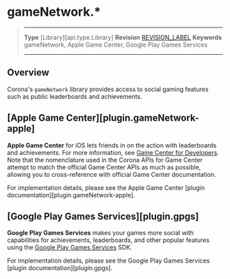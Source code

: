 # gameNetwork.*

> --------------------- ------------------------------------------------------------------------------------------
> __Type__              [Library][api.type.Library]
> __Revision__          [REVISION_LABEL](REVISION_URL)
> __Keywords__          gameNetwork, Apple Game Center, Google Play Games Services
> --------------------- ------------------------------------------------------------------------------------------

## Overview

Corona's `gameNetwork` library provides access to social gaming features such as public leaderboards and achievements.


## [Apple Game Center][plugin.gameNetwork-apple]

__Apple Game Center__ for iOS lets friends in on the action with leaderboards and achievements. For more information, see [Game Center for Developers](https://developer.apple.com/game-center/). Note that the nomenclature used in the Corona APIs for Game&nbsp;Center attempt to match the official Game&nbsp;Center APIs as much as possible, allowing you to <nobr>cross-reference</nobr> with official Game&nbsp;Center documentation.

For implementation details, please see the <nobr>Apple Game Center</nobr> [plugin documentation][plugin.gameNetwork-apple].


## [Google Play Games Services][plugin.gpgs]

__Google Play Games Services__ makes your games more social with capabilities for achievements, leaderboards, and other popular features using the [Google Play Games Services](http://developer.android.com/google/play-services/games.html) SDK.

For implementation details, please see the <nobr>Google Play Games Services</nobr> [plugin documentation][plugin.gpgs].

